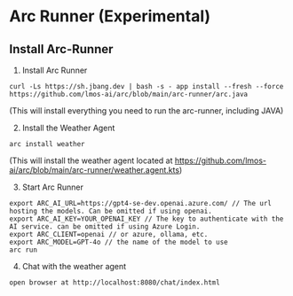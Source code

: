 <!--
SPDX-FileCopyrightText: 2024 Deutsche Telekom AG

SPDX-License-Identifier: CC0-1.0    
-->
# Arc Runner (Experimental)

## Install Arc-Runner

1. Install Arc Runner
```
curl -Ls https://sh.jbang.dev | bash -s - app install --fresh --force https://github.com/lmos-ai/arc/blob/main/arc-runner/arc.java
```
(This will install everything you need to run the arc-runner, including JAVA)

2. Install the Weather Agent
```
arc install weather
```
(This will install the weather agent located at https://github.com/lmos-ai/arc/blob/main/arc-runner/weather.agent.kts)

3. Start Arc Runner 
```
export ARC_AI_URL=https://gpt4-se-dev.openai.azure.com/ // The url hosting the models. Can be omitted if using openai.
export ARC_AI_KEY=YOUR_OPENAI_KEY // The key to authenticate with the AI service. can be omitted if using Azure Login.
export ARC_CLIENT=openai // or azure, ollama, etc.
export ARC_MODEL=GPT-4o // the name of the model to use
arc run 
```

4. Chat with the weather agent
```
open browser at http://localhost:8080/chat/index.html
```

